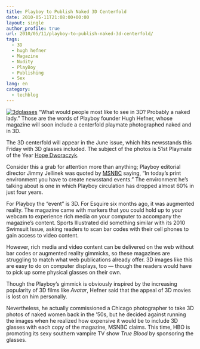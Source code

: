 ```yaml
---
title: Playboy to Publish Naked 3D Centerfold
date: 2010-05-11T21:08:00+00:00
layout: single
author_profile: true
url: 2010/05/11/playboy-to-publish-naked-3d-centerfold/
tags:
  - 3D
  - hugh hefner
  - Magazine
  - Nudity
  - PlayBoy
  - Publishing
  - Sex
lang: en
category: 
  - techblog
---
```

[![3dglasses](http://lh5.ggpht.com/_vaUVXcmC3OI/S-nARMRnA0I/AAAAAAAACL8/NphAlGPuxcs/3dglasses_thumb%5B1%5D.jpg?imgmax=800 "3dglasses")](http://lh4.ggpht.com/_vaUVXcmC3OI/S-nAO5WXu8I/AAAAAAAACL4/Myi2AqvJRV8/s1600-h/3dglasses%5B3%5D.jpg) “What would people most like to see in 3D? Probably a naked lady.” Those are the words of Playboy founder Hugh Hefner, whose magazine will soon include a centerfold playmate photographed naked and in 3D. 

The 3D centerfold will appear in the June issue, which hits newsstands this Friday with 3D glasses included. The subject of the photos is 51st Playmate of the Year [Hope Dworaczyk](http://en.wikipedia.org/wiki/Hope_Dworaczyk). 

Consider this a grab for attention more than anything; Playboy editorial director Jimmy Jellinek was quoted by [MSNBC](http://today.msnbc.msn.com/id/37081730/ns/today-entertainment/) saying, “In today’s print environment you have to create newsstand events.” The environment he’s talking about is one in which Playboy circulation has dropped almost 60% in just four years. 

For Playboy the “event” is 3D. For Esquire six months ago, it was augmented reality. The magazine came with markers that you could hold up to your webcam to experience rich media on your computer to accompany the magazine’s content. Sports Illustrated did something similar with its 2010 Swimsuit Issue, asking readers to scan bar codes with their cell phones to gain access to video content. 

However, rich media and video content can be delivered on the web without bar codes or augmented reality gimmicks, so these magazines are struggling to match what web publications already offer. 3D images like this are easy to do on computer displays, too — though the readers would have to pick up some physical glasses on their own. 

Though the Playboy’s gimmick is obviously inspired by the increasing popularity of 3D films like _Avatar_, Hefner said that the appeal of 3D movies is lost on him personally. 

Nevertheless, he actually commissioned a Chicago photographer to take 3D photos of naked women back in the ’50s, but he decided against running the images when he realized how expensive it would be to include 3D glasses with each copy of the magazine, MSNBC claims. This time, HBO is promoting its sexy southern vampire TV show _True Blood_ by sponsoring the glasses.